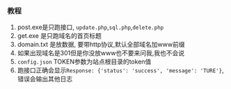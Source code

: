 ### 教程

1. post.exe是只跑接口, `update.php`,`sql.php`,`delete.php`
2. get.exe 是只跑域名的首页标题
3. domain.txt 是放数据, 要带http协议,默认全部域名加www前缀
4. 如果出现域名是301但是你没放www也不要来问我,我也不会说
5. `config.json` TOKEN参数为站点根目录的token值
6. 跑接口正确会显示`Response: {'status': 'success', 'message': 'TURE'}`,错误会输出其他日志
